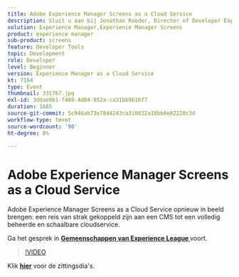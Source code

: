 ```yaml
---
title: Adobe Experience Manager Screens as a Cloud Service
description: Sluit u aan bij Jonathan Roeder, Director of Developer Experience for Experience Cloud, voor meer informatie over de nieuwste updates voor ontwikkelaars in Adobe Experience Cloud. Deze sessie is afgeleverd als onderdeel van de Adobe Developers Live Content-gebeurtenis.
solution: Experience Manager,Experience Manager Screens
product: experience manager
sub-product: screens
feature: Developer Tools
topic: Development
role: Developer
level: Beginner
version: Experience Manager as a Cloud Service
kt: 7164
type: Event
thumbnail: 331767.jpg
exl-id: 3ddae9b1-f480-4d84-952a-ca31bb9616f7
duration: 1665
source-git-commit: 5c946ab73e78d4243ca310032a10bb8e82228c3d
workflow-type: tm+mt
source-wordcount: '90'
ht-degree: 0%

---
```


# Adobe Experience Manager Screens as a Cloud Service

Adobe Experience Manager Screens as a Cloud Service opnieuw in beeld brengen: een reis van strak gekoppeld zijn aan een CMS tot een volledig beheerde en schaalbare cloudservice.

Ga het gesprek in **[Gemeenschappen van Experience League ](https://adobe.ly/36Yd3v6)** voort.

>[!VIDEO](https://video.tv.adobe.com/v/331767/?quality=12&learn=on&hidetitle=true)

Klik **[hier](/help/adobe-developers-live/assets/screens-as-a-cloud-service.pdf)** voor de zittingsdia&#39;s.

